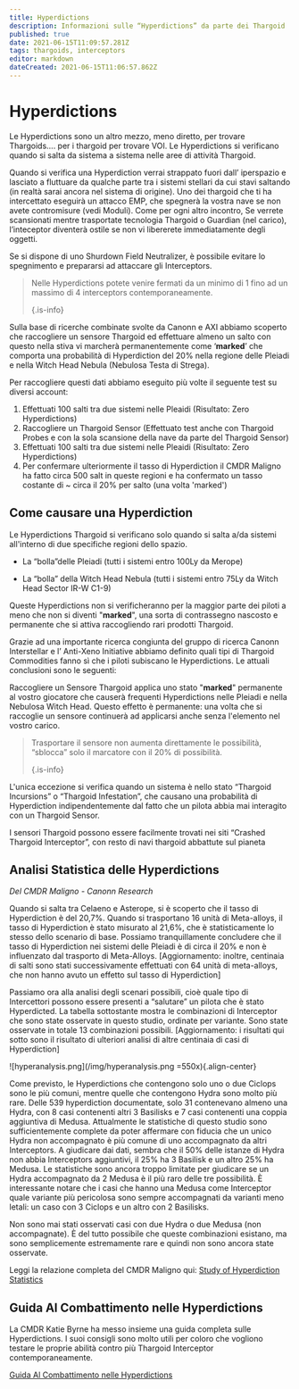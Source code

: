 ```yaml
---
title: Hyperdictions
description: Informazioni sulle “Hyperdictions” da parte dei Thargoid
published: true
date: 2021-06-15T11:09:57.281Z
tags: thargoids, interceptors
editor: markdown
dateCreated: 2021-06-15T11:06:57.862Z
---
```


# Hyperdictions

Le Hyperdictions sono un altro mezzo, meno diretto, per trovare Thargoids…. per i thargoid per trovare VOI. Le Hyperdictions si verificano quando si salta da sistema a sistema nelle aree di attività Thargoid.

Quando si verifica una Hyperdiction verrai strappato fuori dall’ iperspazio e lasciato a fluttuare da qualche parte tra i sistemi stellari da cui stavi saltando (in realtà sarai ancora nel sistema di origine). Uno dei thargoid che ti ha intercettato eseguirà un attacco EMP, che spegnerà la vostra nave se non avete contromisure (vedi Moduli). Come per ogni altro incontro, Se verrete scansionati mentre trasportate tecnologia Thargoid o Guardian (nel carico), l’inteceptor diventerà ostile se non vi libererete immediatamente degli oggetti.

Se si dispone di uno Shurdown Field Neutralizer, è possibile evitare lo spegnimento e prepararsi ad attaccare gli Interceptors.

> Nelle Hyperdictions potete venire fermati da un minimo di 1 fino ad un massimo di 4 interceptors contemporaneamente. 
> 
> {.is-info}

Sulla base di ricerche combinate svolte da Canonn e AXI abbiamo scoperto che raccogliere un sensore Thargoid ed effettuare almeno un salto con questo nella stiva vi marcherà permanentemente come ‘**marked**’ che comporta una probabilità di Hyperdiction del 20% nella regione delle Pleiadi e nella Witch Head Nebula (Nebulosa Testa di Strega).

Per raccogliere questi dati abbiamo eseguito più volte il seguente test su diversi account:

1. Effettuati 100 salti tra due sistemi nelle Pleaidi (Risultato: Zero Hyperdictions)
1. Raccogliere un Thargoid Sensor (Effettuato test anche con Thargoid Probes e con la sola scansione della nave da parte del Thargoid Sensor)
1. Effettuati 100 salti tra due sistemi nelle Pleaidi (Risultato: Zero Hyperdictions)
1. Per confermare ulteriormente il tasso di Hyperdiction il CMDR Maligno ha fatto circa 500 salt in queste regioni e ha confermato un tasso costante di ~ circa il 20% per salto (una volta 'marked')

## Come causare una Hyperdiction
Le Hyperdictions Thargoid si verificano solo quando si salta a/da sistemi all'interno di due specifiche regioni dello spazio.

- La “bolla”delle Pleiadi (tutti i sistemi entro 100Ly da Merope)

- La “bolla” della Witch Head Nebula (tutti i sistemi entro 75Ly da Witch Head Sector IR-W C1-9)

Queste Hyperdictions non si verificheranno per la maggior parte dei piloti a meno che non si diventi "**marked**", una sorta di contrassegno nascosto e permanente che si attiva raccogliendo rari prodotti Thargoid.

Grazie ad una importante ricerca congiunta del gruppo di ricerca Canonn Interstellar e l’ Anti-Xeno Initiative abbiamo definito quali tipi di Thargoid Commodities fanno sì che i piloti subiscano le Hyperdictions. Le attuali conclusioni sono le seguenti:

Raccogliere un Sensore Thargoid applica uno stato "**marked**" permanente al vostro giocatore che causerà frequenti Hyperdictions nelle Pleiadi e nella Nebulosa Witch Head. Questo effetto è permanente: una volta che si raccoglie un sensore continuerà ad applicarsi anche senza l'elemento nel vostro carico.

> Trasportare il sensore non aumenta direttamente le possibilità, “sblocca” solo il marcatore con il 20% di possibilità. 
> 
> {.is-info}

L'unica eccezione si verifica quando un sistema è nello stato “Thargoid Incursions” o “Thargoid Infestation”, che causano una probabilità di Hyperdiction indipendentemente dal fatto che un pilota abbia mai interagito con un Thargoid Sensor.

I sensori Thargoid possono essere facilmente trovati nei siti “Crashed Thargoid Interceptor”, con resto di navi thargoid abbattute sul pianeta

## Analisi Statistica delle Hyperdictions
*Del CMDR Maligno - Canonn Research*

Quando si salta tra Celaeno e Asterope, si è scoperto che il tasso di Hyperdiction è del 20,7%. Quando si trasportano 16 unità di Meta-alloys, il tasso di Hyperdiction è stato misurato al 21,6%, che è statisticamente lo stesso dello scenario di base. Possiamo tranquillamente concludere che il tasso di Hyperdiction nei sistemi delle Pleiadi è di circa il 20% e non è influenzato dal trasporto di Meta-Alloys. [Aggiornamento: inoltre, centinaia di salti sono stati successivamente effettuati con 64 unità di meta-alloys, che non hanno avuto un effetto sul tasso di Hyperdiction]

Passiamo ora alla analisi degli scenari possibili, cioè quale tipo di Intercettori possono essere presenti a “salutare” un pilota che è stato Hyperdicted.  La tabella sottostante mostra le combinazioni di Interceptor che sono state osservate in questo studio, ordinate per variante.  Sono state osservate in totale 13 combinazioni possibili.  [Aggiornamento: i risultati qui sotto sono il risultato di ulteriori analisi di altre centinaia di casi di Hyperdiction]

![hyperanalysis.png\](/img/hyperanalysis.png =550x){.align-center}

Come previsto, le Hyperdictions che contengono solo uno o due Ciclops sono le più comuni, mentre quelle che contengono Hydra sono molto più rare. Delle 539 hyperdiction documentate, solo 31 contenevano almeno una Hydra, con 8 casi contenenti altri 3 Basilisks e 7 casi contenenti una coppia aggiuntiva di Medusa. Attualmente le statistiche di questo studio sono sufficientemente complete da poter affermare con fiducia che un unico Hydra non accompagnato è più comune di uno accompagnato da altri Interceptors. A giudicare dai dati, sembra che il 50% delle istanze di Hydra non abbia Interceptors aggiuntivi, il 25% ha 3 Basilisk e un altro 25% ha Medusa. Le statistiche sono ancora troppo limitate per giudicare se un Hydra accompagnato da 2 Medusa è il più raro delle tre possibilità. È interessante notare che i casi che hanno una Medusa come Interceptor quale variante più pericolosa sono sempre accompagnati da varianti meno letali: un caso con 3 Ciclops e un altro con 2 Basilisks.

Non sono mai stati osservati casi con due Hydra o due Medusa (non accompagnate). È del tutto possibile che queste combinazioni esistano, ma sono semplicemente estremamente rare e quindi non sono ancora state osservate.

Leggi la relazione completa del CMDR Maligno qui: [Study of Hyperdiction Statistics](https://canonn.science/codex/study-of-hyperdiction-statistics/)

## Guida Al Combattimento nelle Hyperdictions

La CMDR Katie Byrne ha messo insieme una guida completa sulle Hyperdictions.  I suoi consigli sono molto utili per coloro che vogliono testare le proprie abilità contro più Thargoid Interceptor contemporaneamente.

[Guida Al Combattimento nelle Hyperdictions](https://youtu.be/MpC02cetBlY)